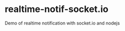 realtime-notif-socket.io
========================

Demo of realtime notification with socket.io and nodejs
